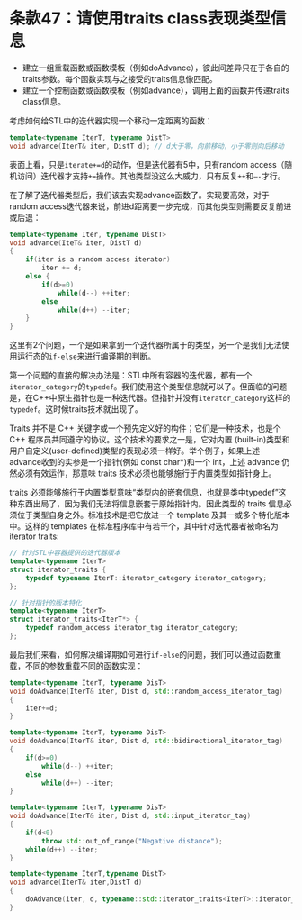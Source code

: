 # 条款47：请使用traits class表现类型信息

* 建立一组重载函数或函数模板（例如doAdvance），彼此间差异只在于各自的traits参数。每个函数实现与之接受的traits信息像匹配。
* 建立一个控制函数或函数模板（例如advance），调用上面的函数并传递traits class信息。

考虑如何给STL中的迭代器实现一个移动一定距离的函数：

```cpp
template<typename IterT, typename DistT>
void advance(IterT& iter, DistT d); // d大于零，向前移动，小于零则向后移动
```

表面上看，只是`iterate+=d`的动作，但是迭代器有5中，只有random access（随机访问）迭代器才支持`+=`操作。其他类型没这么大威力，只有反复`++`和`–-`才行。

在了解了迭代器类型后，我们该去实现advance函数了。实现要高效，对于random access迭代器来说，前进d距离要一步完成，而其他类型则需要反复前进或后退：

```cpp
template<typename Iter, typename DistT>
void advance(IteT& iter, DistT d)
{
    if(iter is a random access iterator)
        iter += d;
    else {
        if(d>=0)
            while(d--) ++iter;
        else 
            while(d++) --iter;
    }
}
```

这里有2个问题，一个是如果拿到一个迭代器所属于的类型，另一个是我们无法使用运行态的`if-else`来进行编译期的判断。

第一个问题的直接的解决办法是：STL中所有容器的迭代器，都有一个`iterator_category`的`typedef`。我们使用这个类型信息就可以了。但面临的问题是，在C++中原生指针也是一种迭代器。但指针并没有`iterator_category`这样的`typedef`。这时候traits技术就出现了。

Traits 并不是 C++ 关键字或一个预先定义好的构件；它们是一种技术，也是个 C++ 程序员共同遵守的协议。这个技术的要求之一是，它对内置 (built-in)类型和用户自定义(user-defined)类型的表现必须一样好。举个例子，如果上述 advance收到的实参是一个指针(例如 const char*)和一个 int，上述 advance 仍然必须有效运作，那意味 traits 技术必须也能够施行于内置类型如指针身上。

traits 必须能够施行于内置类型意味“类型内的嵌套信息，也就是类中typedef”这种东西出局了，因为我们无法将信息嵌套于原始指针内。因此类型的 traits 信息必须位于类型自身之外。标准技术是把它放进一个 template 及其一或多个特化版本中。这样的 templates 在标准程序库中有若干个，其中针对迭代器者被命名为 iterator traits:

```cpp
// 针对STL中容器提供的迭代器版本
template<typename IterT>
struct iterator_traits {
    typedef typename IterT::iterator_category iterator_category;
};

// 针对指针的版本特化
template<typename IterT>
struct iterator_traits<IterT*> {
    typedef random_access iterator_tag iterator_category;
};
```

最后我们来看，如何解决编译期如何进行`if-else`的问题，我们可以通过函数重载，不同的参数重载不同的函数实现：

```cpp
template<typename IterT, typename DisT>
void doAdvance(IterT& iter, Dist d, std::random_access_iterator_tag)
{
    iter+=d;
}

template<typename IterT, typename DisT>
void doAdvance(IterT& iter, Dist d, std::bidirectional_iterator_tag)
{
    if(d>=0)
        while(d--) ++iter;
    else 
        while(d++) --iter;
}

template<typename IterT, typename DisT>
void doAdvance(IterT& iter, Dist d, std::input_iterator_tag)
{
    if(d<0)
        throw std::out_of_range("Negative distance");
    while(d++) --iter;
}

template<typename IterT,typename DistT>
void advance(IterT& iter,DistT d)
{
    doAdvance(iter, d, typename::std::iterator_traits<IterT>::iterator_category());
}
```